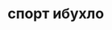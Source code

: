 <!DOCTYPE html>
<html lang="ru">
    <head>
        <meta charset="utf-8" />
        <title>спорт и бухло</title>
         </head>
    <body>
<h1>спорт ибухло</h1>
    </body>
</html>
